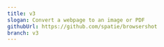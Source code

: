```yaml
---
title: v3
slogan: Convert a webpage to an image or PDF
githubUrl: https://github.com/spatie/browsershot
branch: v3
---
```

